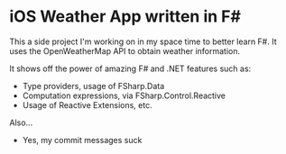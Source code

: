 # iOS Weather App written in F#

This a side project I'm working on in my space time to better learn F#. It uses the OpenWeatherMap API to obtain weather information.

It shows off the power of amazing F# and .NET features such as:

- Type providers, usage of FSharp.Data
- Computation expressions, via FSharp.Control.Reactive
- Usage of Reactive Extensions, etc.

Also...

- Yes, my commit messages suck
